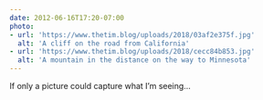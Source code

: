 ```yaml
---
date: 2012-06-16T17:20-07:00
photo:
- url: 'https://www.thetim.blog/uploads/2018/03af2e375f.jpg'
  alt: 'A cliff on the road from California'
- url: 'https://www.thetim.blog/uploads/2018/cecc84b853.jpg'
  alt: 'A mountain in the distance on the way to Minnesota'
---
```

If only a picture could capture what I’m seeing…
